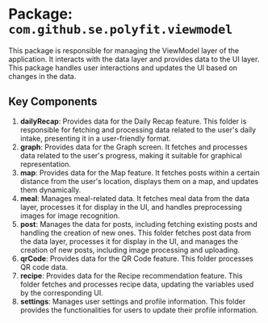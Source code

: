 # Package: `com.github.se.polyfit.viewmodel`

This package is responsible for managing the ViewModel layer of the application. It interacts with
the data layer and provides data to the UI layer. This package handles user interactions and updates
the UI based on changes in the data.

## Key Components

1. **dailyRecap**: Provides data for the Daily Recap feature. This folder is responsible for
   fetching and processing data related to the user's daily intake, presenting it in a user-friendly
   format.
2. **graph**: Provides data for the Graph screen. It fetches and processes data related to the
   user's progress, making it suitable for graphical representation.
3. **map**: Provides data for the Map feature. It fetches posts within a certain distance from the
   user's location, displays them on a map, and updates them dynamically.
4. **meal**: Manages meal-related data. It fetches meal data from the data layer, processes it for
   display in the UI, and handles preprocessing images for image recognition.
5. **post**: Manages the data for posts, including fetching existing posts and handling the creation
   of new ones. This folder fetches post data from the data layer, processes it for display in the
   UI, and manages the creation of new posts, including image processing and uploading.
6. **qrCode**: Provides data for the QR Code feature. This folder processes QR code data.
7. **recipe**: Provides data for the Recipe recommendation feature. This folder fetches and
   processes recipe data, updating the variables used by the corresponding UI.
8. **settings**: Manages user settings and profile information. This folder provides the
   functionalities for users to update their profile information.
